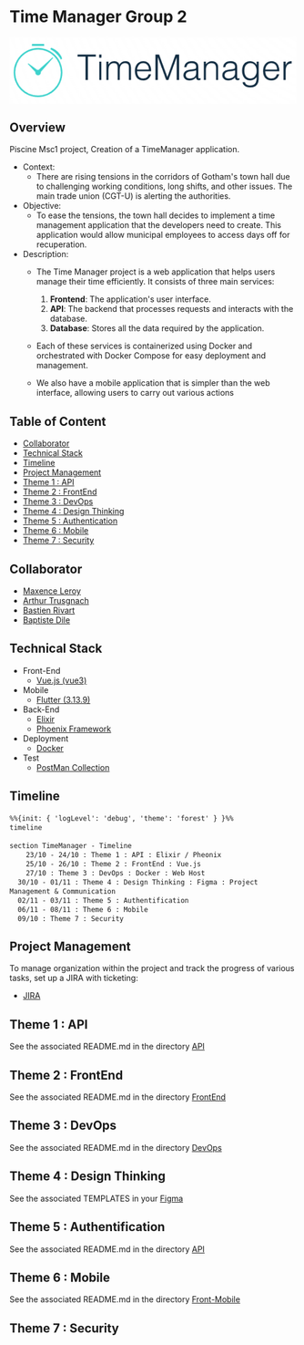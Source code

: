 # Time Manager Group 2

<div style="display: flex; justify-content: center;">
  <img src="./frontend/src/assets/Logo.png" alt="Time Manager">
</div>

## Overview

Piscine Msc1 project, Creation of a TimeManager application.

- Context: 
    - There are rising tensions in the corridors of Gotham's town hall due to challenging working conditions, long shifts, and other issues. The main trade union (CGT-U) is alerting the authorities.
- Objective: 
    - To ease the tensions, the town hall decides to implement a time management application that the developers need to create. This application would allow municipal employees to access days off for recuperation.
- Description:
    - The Time Manager project is a web application that helps users manage their time efficiently. It consists of three main services:
        1. **Frontend**: The application's user interface.
        2. **API**: The backend that processes requests and interacts with the database.
        3. **Database**: Stores all the data required by the application.

    - Each of these services is containerized using Docker and orchestrated with Docker Compose for easy deployment and management.

    - We also have a mobile application that is simpler than the web interface, allowing users to carry out various actions

## Table of Content

 - [Collaborator](#collaborator)
 - [Technical Stack](#technical-stack)
 - [Timeline](#timeline)
 - [Project Management](#project-management)
 - [Theme 1 : API](#theme-1--api)
 - [Theme 2 : FrontEnd](#theme-2--frontend)
 - [Theme 3 : DevOps](#theme-3--devops)
 - [Theme 4 : Design Thinking](#theme-4--design-thinking)
 - [Theme 5 : Authentication](#theme-5--authentification)
 - [Theme 6 : Mobile](#theme-6--mobile)
 - [Theme 7 : Security](#theme-7--security)

## Collaborator

- [Maxence Leroy](https://www.linkedin.com/in/maxence-leroy-474489250/)
- [Arthur Trusgnach](https://www.linkedin.com/in/t-arthur/)
- [Bastien Rivart](https://www.linkedin.com/in/bastien-rivart-495675220/)
- [Baptiste Dile](https://www.linkedin.com/in/baptiste-dil%C3%A9-812b501a7/)

## Technical Stack
- Front-End
  - [Vue.js (vue3)](https://github.com/vuejs)
- Mobile
  - [Flutter (3.13.9)](https://github.com/flutter)
- Back-End
  - [Elixir](https://github.com/elixir-lang/elixir)
  - [Phoenix Framework](https://github.com/phoenixframework/phoenix)
- Deployment
  - [Docker](https://github.com/docker)
- Test
  - [PostMan Collection](./Time%20Manager.postman_collection.json)

## Timeline

```mermaid
%%{init: { 'logLevel': 'debug', 'theme': 'forest' } }%%
timeline

section TimeManager - Timeline
	23/10 - 24/10 : Theme 1 : API : Elixir / Pheonix
	25/10 - 26/10 : Theme 2 : FrontEnd : Vue.js
	27/10 : Theme 3 : DevOps : Docker : Web Host
  30/10 - 01/11 : Theme 4 : Design Thinking : Figma : Project Management & Communication
  02/11 - 03/11 : Theme 5 : Authentification
  06/11 - 08/11 : Theme 6 : Mobile
  09/10 : Theme 7 : Security
```

## Project Management

To manage organization within the project and track the progress of various tasks, set up a JIRA with ticketing:
- [JIRA](https://timemanagement2.atlassian.net/jira/software/projects/KAN/boards/1)

## Theme 1 : API

See the associated README.md in the directory [API](./api/README.md)

## Theme 2 : FrontEnd

See the associated README.md in the directory [FrontEnd](./frontend/README.md)

## Theme 3 : DevOps

See the associated README.md in the directory [DevOps](./devops/README.md)

## Theme 4 : Design Thinking

See the associated TEMPLATES in your [Figma](https://www.figma.com/file/kXZAlkdy6b2cAzDDwli4hN/Untitled?type=design&node-id=0%3A1&mode=design&t=ZRs1vxDSDq6oaxcz-1)

## Theme 5 : Authentification

See the associated README.md in the directory [API](./api/README.md#routes)

## Theme 6 : Mobile

See the associated README.md in the directory [Front-Mobile](./front-mobile/time_manager_mobile/README.md)

## Theme 7 : Security